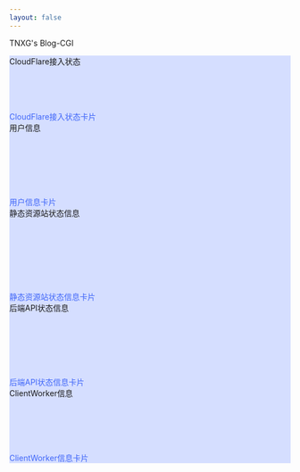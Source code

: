 ```yaml
---
layout: false
---
```

<!DOCTYPE html>
<html lang="zh-CN">

<head>
    <meta charset="UTF-8">
    <title>TNXGのBlog-cgi</title>
    <link rel="icon" type="image/png" href="/assets/images/favicon.png">
    <link rel="stylesheet" href="https://cdn.staticfile.org/normalize/5.0.0/normalize.min.css">
    <link rel="stylesheet" href="/assets/css/cgi.css">
    <script src="/assets/js/cgi.js"></script>
    <script src="/assets/js/uamessage.js"></script>
</head>
<body translate="no">
    <div class="app-container">
        <div class="app-header">
            <div class="app-header-left">
                <p class="app-name">TNXG's Blog-CGI</p>
            </div>
        </div>
        <div class="app-content">
            <div class="projects-section">
                <div class="project-boxes jsGridView">
                    <div class="project-box-wrapper">
                        <div class="project-box" style="background-color: #d5deff;">
                            <div class="project-box-header">
                                <span>
                                    CloudFlare接入状态
                                </span>
                            </div>
                            <div class="project-box-content-header">
                                <p class="box-content-header"><span id="tnxg_cgi_CDNState"></span><br><br><br>
                                </p>
                            </div>
                            <div class="project-box-footer">
                                <div class="participants">
                                </div>
                                <div class="days-left" style="color: #4067f9;">
                                    CloudFlare接入状态卡片
                                </div>
                            </div>
                        </div>
                    </div>
                    <div class="project-box-wrapper">
                        <div class="project-box" style="background-color: #d5deff;">
                            <div class="project-box-header">
                                <span>
                                    用户信息
                                </span>
                            </div>
                            <div class="project-box-content-header">
                                <p class="box-content-header">
                                    <span id="tnxg_cgi_userip"></span><br>
                                    <span id="tnxg_cgi_userloc"></span><br>
                                    <span id="tnxg_cgi_userid"></span><br>
                                    <span id="tnxg_cgi_userua"></span><br>
                                    <span id="tnxg_cgi_system"></span><br>
                                </p>
                            </div>
                            <div class="project-box-footer">
                                <div class="participants">
                                </div>
                                <div class="days-left" style="color: #4067f9;">
                                    用户信息卡片
                                </div>
                            </div>
                        </div>
                    </div>
                    <div class="project-box-wrapper">
                        <div class="project-box" style="background-color: #d5deff;">
                            <div class="project-box-header">
                                <span>
                                    静态资源站状态信息
                                </span>
                            </div>
                            <div class="project-box-content-header">
                                <p class="box-content-header">
                                    <span id="tnxg_cgi_cdnstatus_eleme"></span><br>
                                    <span id="tnxg_cgi_cdnstatus_jc"></span><br>
                                    <span id="tnxg_cgi_cdnstatus_jf"></span><br>
                                    <span id="tnxg_cgi_cdnstatus_jg"></span><br>
                                    <span id="tnxg_cgi_cdnstatus_doge"></span><br>
                                    <span id="tnxg_cgi_cdnstatus_tianli"></span><br>
                                </p>
                            </div>
                            <div class="project-box-footer">
                                <div class="participants">
                                </div>
                                <div class="days-left" style="color: #4067f9;">
                                    静态资源站状态信息卡片
                                </div>
                            </div>
                        </div>
                    </div>
                    <div class="project-box-wrapper">
                        <div class="project-box" style="background-color: #d5deff;">
                            <div class="project-box-header">
                                <span>
                                    后端API状态信息
                                </span>
                            </div>
                            <div class="project-box-content-header">
                                <p class="box-content-header">
                                    <span id="tnxg_cgi_apistatus_prts"></span><br>
                                    <span id="tnxg_cgi_apistatus_qexo"></span><br>
                                    <span id="tnxg_cgi_apistatus_assets"></span><br>
                                    <span id="tnxg_cgi_apistatus_twikoo"></span><br>
                                    <span id="tnxg_cgi_apistatus_fc"></span><br>
                                </p>
                            </div>
                            <div class="project-box-footer">
                                <div class="participants">
                                </div>
                                <div class="days-left" style="color: #4067f9;">
                                    后端API状态信息卡片
                                </div>
                            </div>
                        </div>
                    </div>
                                        <div class="project-box-wrapper">
                        <div class="project-box" style="background-color: #d5deff;">
                            <div class="project-box-header">
                                <span>
                                    ClientWorker信息
                                </span>
                            </div>
                            <div class="project-box-content-header">
                                <p class="box-content-header">
                                    <span id="tnxg_cgi_cwstatus_InstallStatus"></span><br>
                                    <span id="tnxg_cgi_cwstatus_ClientWorkerVersion"></span><br>
                                    <span id="tnxg_cgi_cwstatus_ConfigVersion"></span><br>
                                    <span id="tnxg_cgi_cwstatus_ConfigLastUpdateTime"></span><br>
                                </p>
                            </div>
                            <div class="project-box-footer">
                                <div class="participants">
                                </div>
                                <div class="days-left" style="color: #4067f9;">
                                    ClientWorker信息卡片
                                </div>
                            </div>
                        </div>
                    </div>
                </div>
            </div>
</body>
<script>cgi_start()</script>
</html>